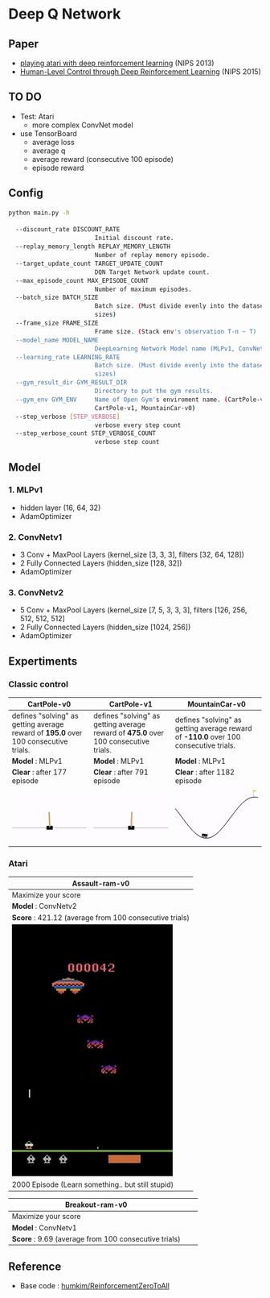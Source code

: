 # Deep Q Network
## Paper
- [playing atari with deep reinforcement learning](https://www.cs.toronto.edu/~vmnih/docs/dqn.pdf) (NIPS 2013)
- [Human-Level Control through Deep Reinforcement Learning](https://www.nature.com/nature/journal/v518/n7540/full/nature14236.html) (NIPS 2015)


## TO DO

- Test: Atari
	- more complex ConvNet model
- use TensorBoard
	- average loss
	- average q
	- average reward (consecutive 100 episode)
	- episode reward

## Config

```bash
python main.py -h

  --discount_rate DISCOUNT_RATE
                        Initial discount rate.
  --replay_memory_length REPLAY_MEMORY_LENGTH
                        Number of replay memory episode.
  --target_update_count TARGET_UPDATE_COUNT
                        DQN Target Network update count.
  --max_episode_count MAX_EPISODE_COUNT
                        Number of maximum episodes.
  --batch_size BATCH_SIZE
                        Batch size. (Must divide evenly into the dataset
                        sizes)
  --frame_size FRAME_SIZE
                        Frame size. (Stack env's observation T-n ~ T)
  --model_name MODEL_NAME
                        DeepLearning Network Model name (MLPv1, ConvNetv1)
  --learning_rate LEARNING_RATE
                        Batch size. (Must divide evenly into the dataset
                        sizes)
  --gym_result_dir GYM_RESULT_DIR
                        Directory to put the gym results.
  --gym_env GYM_ENV     Name of Open Gym's enviroment name. (CartPole-v0,
                        CartPole-v1, MountainCar-v0)
  --step_verbose [STEP_VERBOSE]
                        verbose every step count
  --step_verbose_count STEP_VERBOSE_COUNT
                        verbose step count
```

## Model

### 1. MLPv1

- hidden layer (16, 64, 32)
- AdamOptimizer

### 2. ConvNetv1

- 3 Conv + MaxPool Layers (kernel_size [3, 3, 3], filters [32, 64, 128])
- 2 Fully Connected Layers (hidden_size [128, 32])
- AdamOptimizer

### 3. ConvNetv2

- 5 Conv + MaxPool Layers (kernel_size [7, 5, 3, 3, 3], filters [126, 256, 512, 512, 512]
- 2 Fully Connected Layers (hidden_size [1024, 256])
- AdamOptimizer

## Expertiments

### Classic control

| CartPole-v0 | CartPole-v1 | MountainCar-v0 |
| ------- | ----------- | ------------ |
| defines "solving" as getting average reward of **195.0** over 100 consecutive trials. | defines "solving" as getting average reward of **475.0** over 100 consecutive trials. | defines "solving" as getting average reward of **-110.0** over 100 consecutive trials. |
| **Model** : MLPv1 | **Model** : MLPv1 | **Model** : MLPv1 |
| **Clear** : after 177 episode | **Clear** : after 791 episode | **Clear** : after 1182 episode |  
| ![images](images/CartPole-v0.gif) | ![images](images/CartPole-v1.gif) | ![images](images/MountainCar-v0.gif) |

### Atari

| Assault-ram-v0 |  
| ------- | 
| Maximize your score |  
| **Model** : ConvNetv2 | 
| **Score** : 421.12 (average from 100 consecutive trials) |
| ![images](images/assault-2000.gif) |
| 2000 Episode (Learn something.. but still stupid) |

| Breakout-ram-v0 |  |  |
| ------- | ----------- | ------------ |
| Maximize your score |  |  |
| **Model** : ConvNetv1 |  |  |
| **Score** : 9.69 (average from 100 consecutive trials) |  |  |  



## Reference

- Base code : [humkim/ReinforcementZeroToAll](https://github.com/hunkim/ReinforcementZeroToAll/blob/master/07_3_dqn_2015_cartpole.py)
